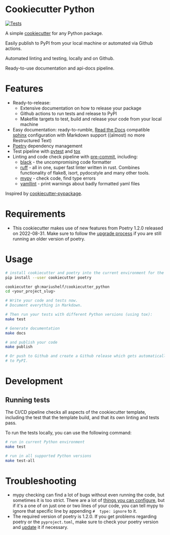 # Cookiecutter Python
[![Tests](https://github.com/mariushelf/cookiecutter_python/actions/workflows/cicd.yaml/badge.svg)](https://github.com/mariushelf/cookiecutter_python/actions/workflows/cicd.yaml)


A simple [cookiecutter](https://github.com/cookiecutter/cookiecutter)
for any Python package.

Easily publish to PyPI from your local machine or automated via Github actions.

Automated linting and testing, locally and on Github.

Ready-to-use documentation and api-docs pipeline.


# Features

* Ready-to-release:
  * Extensive documentation on how to release your package
  * Github actions to run tests and release to PyPI
  * Makefile targets to test, build and release your code from your local machine
* Easy documentation: ready-to-rumble, [Read the Docs](https://readthedocs.org) compatible
  [sphinx](https://www.sphinx-doc.org/) configuration with Markdown support
  ((almost) no more Restructured Text)
* [Poetry](https://poetry.eustace.io/) dependency management
* Test pipeline with [pytest](https://docs.pytest.org/en/latest/)
  and [tox](https://tox.wiki/)
* Linting and code check pipeline with [pre-commit](https://pre-commit.com), including:
  * [black](https://github.com/psf/black) - the uncompromising code formatter
  * [ruff](https://github.com/charliermarsh/ruff) - all in one, super fast
    linter written in rust. Combines functionality of flake8, isort,
    pydocstyle and many other tools.
  * [mypy](http://mypy-lang.org/) - check code, find type errors
  * [yamllint](http://www.yamllint.com/) - print warnings about
    badly formatted yaml files

Inspired by [cookiecutter-pypackage](https://github.com/audreyr/cookiecutter-pypackage).

# Requirements

- This cookiecutter makes use of new features from Poetry 1.2.0 released on
  2022-08-31. Make sure to follow the
  [upgrade process](https://python-poetry.org/blog/announcing-poetry-1.2.0/)
  if you are still running an older version of poetry.


# Usage

```bash
# install cookiecutter and poetry into the current environment for the current user
pip install --user cookiecutter poetry

cookiecutter gh:mariushelf/cookiecutter_python
cd <your_project_slug>

# Write your code and tests now.
# Document everything in Markdown.

# Then run your tests with different Python versions (using tox):
make test

# Generate documentation
make docs

# and publish your code
make publish

# Or push to Github and create a Github release which gets automatically published
# to PyPI.
```

# Development

## Running tests

The CI/CD pipeline checks all aspects of the cookiecutter template, including
the test that the template build, and that its own linting and tests pass.

To run the tests locally, you can use the following command:

```bash
# run in current Python environment
make test
```

```bash
# run in all supported Python versions
make test-all
```



# Troubleshooting

* mypy checking can find a lot of bugs without even running the code, but sometimes it is too strict. There are a lot of [things you can configure](https://mypy.readthedocs.io/en/latest/config_file.html), but if it's a one of on just one or two lines of your code, you can tell mypy to ignore that specific line by appending `#  type: ignore` to it.
* The required version of poetry is 1.2.0. If you get problems regarding
  poetry or the `pyproject.toml`, make sure to check your poetry version
  and [update](https://python-poetry.org/blog/announcing-poetry-1.2.0/)
  it if necessary.
